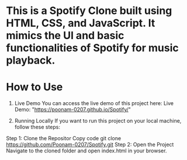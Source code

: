 # This is a Spotify Clone built using HTML, CSS, and JavaScript. It mimics the UI and basic functionalities of Spotify for music playback.
# How to Use
1. Live Demo
You can access the live demo of this project here:
Live Demo:
"https://poonam-0207.github.io/Spotify/"

2. Running Locally
If you want to run this project on your local machine, follow these steps:

Step 1: Clone the Repositor
Copy code
git clone https://github.com/Poonam-0207/Spotify.git
Step 2: Open the Project
Navigate to the cloned folder and open index.html in your browser.